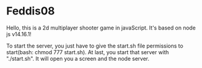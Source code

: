 # Feddis08
Hello, this is a 2d multiplayer shooter game in javaScript. It's based on node js v14.16.1!

To start the server, you just have to give the start.sh file permissions to start(bash: chmod 777 start.sh).
At last, you start that server with "./start.sh". It will open you a screen and the node server.
